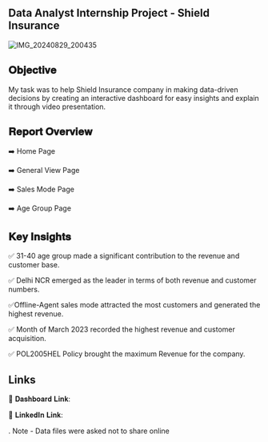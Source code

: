 
##  Data Analyst Internship Project - Shield Insurance
![IMG_20240829_200435](https://github.com/user-attachments/assets/6cd5b8c6-3a1a-439e-a6ec-6739b599636c)
## 𝐎𝐛𝐣𝐞𝐜𝐭𝐢𝐯𝐞
My task was to help Shield Insurance company in making data-driven decisions by creating an interactive dashboard for easy insights and explain it through video presentation.
## 𝐑𝐞𝐩𝐨𝐫𝐭 𝐎𝐯𝐞𝐫𝐯𝐢𝐞𝐰
➡️ Home Page

➡️ General View Page

➡️ Sales Mode Page

➡️ Age Group Page
## 𝐊𝐞𝐲 𝐈𝐧𝐬𝐢𝐠𝐡𝐭𝐬
✅ 31-40 age group made a significant contribution to the revenue and customer base.

✅ Delhi NCR emerged as the leader in terms of both revenue and customer numbers.

✅Offline-Agent sales mode attracted the most customers and generated the highest revenue.

✅ Month of March 2023 recorded the highest revenue and customer acquisition.

✅ POL2005HEL Policy brought the maximum Revenue for the company.
## Links
🔗 𝐃𝐚𝐬𝐡𝐛𝐨𝐚𝐫𝐝 𝐋𝐢𝐧𝐤:

🔗 𝐋𝐢𝐧𝐤𝐞𝐝𝐈𝐧 𝐋𝐢𝐧𝐤: 

. Note - Data files were asked not to share online
